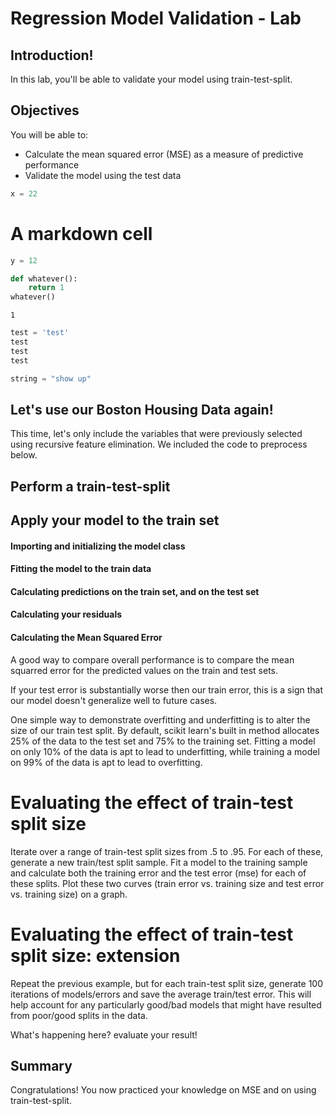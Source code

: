 
# Regression Model Validation - Lab

## Introduction!

In this lab, you'll be able to validate your model using train-test-split.


## Objectives

You will be able to:

- Calculate the mean squared error (MSE) as a measure of predictive performance
- Validate the model using the test data



```python
x = 22
```

# A markdown cell


```python
y = 12
```


```python
def whatever():
    return 1
whatever()
```




    1




```python
test = 'test'
test
test
test
```


```python
string = "show up"
```

## Let's use our Boston Housing Data again!

This time, let's only include the variables that were previously selected using recursive feature elimination. We included the code to preprocess below.

## Perform a train-test-split

## Apply your model to the train set

#### Importing and initializing the model class

#### Fitting the model to the train data

#### Calculating predictions on the train set, and on the test set

#### Calculating your residuals

#### Calculating the Mean Squared Error
A good way to compare overall performance is to compare the mean squarred error for the predicted values on the train and test sets.

If your test error is substantially worse then our train error, this is a sign that our model doesn't generalize well to future cases.

One simple way to demonstrate overfitting and underfitting is to alter the size of our train test split. By default, scikit learn's built in method allocates 25% of the data to the test set and 75% to the training set. Fitting a model on only 10% of the data is apt to lead to underfitting, while training a model on 99% of the data is apt to lead to overfitting.

# Evaluating the effect of train-test split size

Iterate over a range of train-test split sizes from .5 to .95. For each of these, generate a new train/test split sample. Fit a model to the training sample and calculate both the training error and the test error (mse) for each of these splits. Plot these two curves (train error vs. training size and test error vs. training size) on a graph.

# Evaluating the effect of train-test split size: extension

Repeat the previous example, but for each train-test split size, generate 100 iterations of models/errors and save the average train/test error. This will help account for any particularly good/bad models that might have resulted from poor/good splits in the data. 

What's happening here? evaluate your result!

##  Summary 

Congratulations! You now practiced your knowledge on MSE and on using train-test-split.
